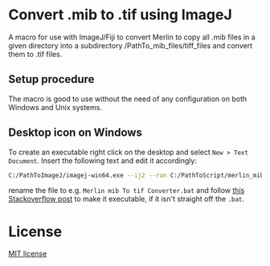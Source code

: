 # Convert .mib to .tif using ImageJ

A macro for use with ImageJ/Fiji to convert Merlin to copy all .mib files in a given directory
into a subdirectory /PathTo_mib_files/tiff_files and convert them to .tif files.

## Setup procedure

The macro is good to use without the need of any configuration on both Windows and Unix systems.

## Desktop icon on Windows

To create an executable right click on the desktop and select `New > Text Document`.
Insert the following text and edit it accordingly:

```bash
C:/PathToImageJ/imagej-win64.exe --ij2 --run C:/PathToScript/merlin_mib_to_tif.ijm
```

rename the file to e.g. `Merlin mib To tif Converter.bat` and follow [this Stackoverflow post](https://superuser.com/questions/868340/how-can-i-convert-a-windows-batch-script-to-a-exe) to make it executable, if it isn't
straight off the `.bat`.

# License
[MIT license](./LICENSE)
